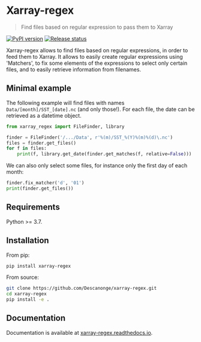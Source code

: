 
# Xarray-regex

> Find files based on regular expression to pass them to Xarray

<div align="left">

[![PyPI version](https://badge.fury.io/py/xarray-regex.svg)](https://badge.fury.io/py/xarray-regex)
[![Release status](https://img.shields.io/github/v/release/Descanonge/xarray-regex)](https://github.com/Descanonge/xarray-regex/releases)

</div>

Xarray-regex allows to find files based on regular expressions, in order to feed
them to Xarray.
It allows to easily create regular expressions using 'Matchers', to fix some
elements of the expressions to select only certain files, and to easily
retrieve information from filenames.

## Minimal example

The following example will find files with names `Data/[month]/SST_[date].nc` (and only those!).
For each file, the date can be retrieved as a datetime object.
``` python
from xarray_regex import FileFinder, library

finder = FileFinder('/.../Data', r'%(m)/SST_%(Y)%(m)%(d)\.nc')
files = finder.get_files()
for f in files:
    print(f, library.get_date(finder.get_matches(f, relative=False)))
```

We can also only select some files, for instance only the first day of each month:
``` python
finder.fix_matcher('d', '01')
print(finder.get_files())
```

## Requirements

Python >= 3.7.

## Installation

From pip:
``` sh
pip install xarray-regex
```

From source:
``` sh
git clone https://github.com/Descanonge/xarray-regex.git
cd xarray-regex
pip install -e .
```

## Documentation

Documentation is available at [xarray-regex.readthedocs.io](https://xarray-regex.readthedocs.io).
